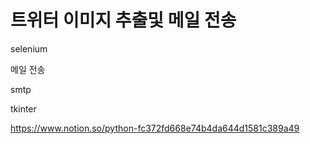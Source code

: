 # 트위터 이미지 추출및 메일 전송

selenium

메일 전송

smtp

tkinter


https://www.notion.so/python-fc372fd668e74b4da644d1581c389a49
